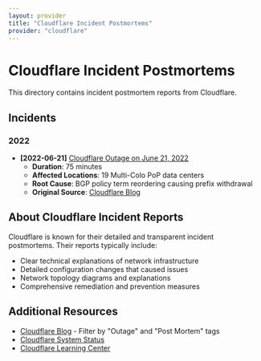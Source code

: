 ```yaml
---
layout: provider
title: "Cloudflare Incident Postmortems"
provider: "cloudflare"
---
```


# Cloudflare Incident Postmortems

This directory contains incident postmortem reports from Cloudflare.

## Incidents

### 2022

- **[2022-06-21]** [Cloudflare Outage on June 21, 2022](2022-06-21-global-outage-bgp-policy.md)
  - **Duration**: 75 minutes
  - **Affected Locations**: 19 Multi-Colo PoP data centers
  - **Root Cause**: BGP policy term reordering causing prefix withdrawal
  - **Original Source**: [Cloudflare Blog](https://blog.cloudflare.com/cloudflare-outage-on-june-21-2022)

## About Cloudflare Incident Reports

Cloudflare is known for their detailed and transparent incident postmortems. Their reports typically include:

- Clear technical explanations of network infrastructure
- Detailed configuration changes that caused issues
- Network topology diagrams and explanations
- Comprehensive remediation and prevention measures

## Additional Resources

- [Cloudflare Blog](https://blog.cloudflare.com/) - Filter by "Outage" and "Post Mortem" tags
- [Cloudflare System Status](https://www.cloudflarestatus.com/)
- [Cloudflare Learning Center](https://www.cloudflare.com/learning/)
